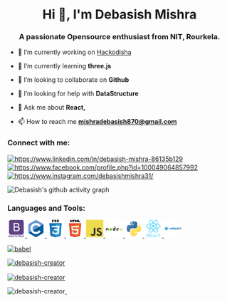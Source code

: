 

<h1 align="center">Hi 👋, I'm Debasish Mishra</h1>
<h3 align="center">A passionate Opensource enthusiast from NIT, Rourkela.</h3>



- 🔭 I’m currently working on [Hackodisha](www.hackodisha.xyz)

- 🌱 I’m currently learning **three.js**

- 👯 I’m looking to collaborate on **Github**

- 🤝 I’m looking for help with **DataStructure**

- 💬 Ask me about **React,**

- 📫 How to reach me **mishradebasish870@gmail.com**

<h3 align="left">Connect with me:</h3>
<p align="left">
<a href="https://linkedin.com/in/https://www.linkedin.com/in/debasish870" target="blank"><img align="center" src="https://raw.githubusercontent.com/rahuldkjain/github-profile-readme-generator/master/src/images/icons/Social/linked-in-alt.svg" alt="https://www.linkedin.com/in/debasish-mishra-86135b129" height="30" width="40" /></a>
<a href="https://fb.com/https://www.facebook.com/debasish870" target="blank"><img align="center" src="https://raw.githubusercontent.com/rahuldkjain/github-profile-readme-generator/master/src/images/icons/Social/facebook.svg" alt="https://www.facebook.com/profile.php?id=100049064857992" height="30" width="40" /></a>
<a href="https://instagram.com/https://www.instagram.com/debasishmishra31/" target="blank"><img align="center" src="https://raw.githubusercontent.com/rahuldkjain/github-profile-readme-generator/master/src/images/icons/Social/instagram.svg" alt="https://www.instagram.com/debasishmishra31/" height="30" width="40" /></a>
</p>


![Debasish's github activity graph](https://activity-graph.herokuapp.com/graph?username=debasish-creator&theme=react-dark&hide_border=true&area=true)


<h3 align="left">Languages and Tools:</h3>
</a> <a href="https://getbootstrap.com" target="_blank"> <img src="https://raw.githubusercontent.com/devicons/devicon/master/icons/bootstrap/bootstrap-plain-wordmark.svg" alt="bootstrap" width="40" height="40"/> </a> <a href="https://www.cprogramming.com/" target="_blank"> <img src="https://raw.githubusercontent.com/devicons/devicon/master/icons/c/c-original.svg" alt="c" width="40" height="40"/> </a> <a href="https://www.w3schools.com/css/" target="_blank"> <img src="https://raw.githubusercontent.com/devicons/devicon/master/icons/css3/css3-original-wordmark.svg" alt="css3" width="40" height="40"/> </a> <a href="https://www.w3.org/html/" target="_blank"> <img src="https://raw.githubusercontent.com/devicons/devicon/master/icons/html5/html5-original-wordmark.svg" alt="html5" width="40" height="40"/> </a> <a href="https://developer.mozilla.org/en-US/docs/Web/JavaScript" target="_blank"> <img src="https://raw.githubusercontent.com/devicons/devicon/master/icons/javascript/javascript-original.svg" alt="javascript" width="40" height="40"/> </a> <a href="https://nodejs.org" target="_blank"> <img src="https://raw.githubusercontent.com/devicons/devicon/master/icons/nodejs/nodejs-original-wordmark.svg" alt="nodejs" width="40" height="40"/> </a> <a href="https://www.python.org" target="_blank"> <img src="https://raw.githubusercontent.com/devicons/devicon/master/icons/python/python-original.svg" alt="python" width="40" height="40"/> </a> <a href="https://reactjs.org/" target="_blank"> <img src="https://raw.githubusercontent.com/devicons/devicon/master/icons/react/react-original-wordmark.svg" alt="react" width="40" height="40"/> </a> <a href="https://webpack.js.org" target="_blank"> <img src="https://raw.githubusercontent.com/devicons/devicon/d00d0969292a6569d45b06d3f350f463a0107b0d/icons/webpack/webpack-original-wordmark.svg" alt="webpack" width="40" height="40"/> </a> </p>
<p align="left"> <a href="https://babeljs.io/" target="_blank"> <img src="https://www.vectorlogo.zone/logos/babeljs/babeljs-icon.svg" alt="babel" width="40" height="40"/> 

  

<p align="left"> <img src="https://komarev.com/ghpvc/?username=debasish-creator&label=Profile%20views&color=0e75b6&style=flat" alt="debasish-creator" /> </p>


  
<p><img align="center" src="https://github-readme-streak-stats.herokuapp.com/?user=debasish-creator&" alt="debasish-creator" /></p>
  <p>&nbsp;<img align="left" src="https://github-readme-stats.vercel.app/api?username=debasish-creator&show_icons=true&locale=en" alt="debasish-creator" /></p>





